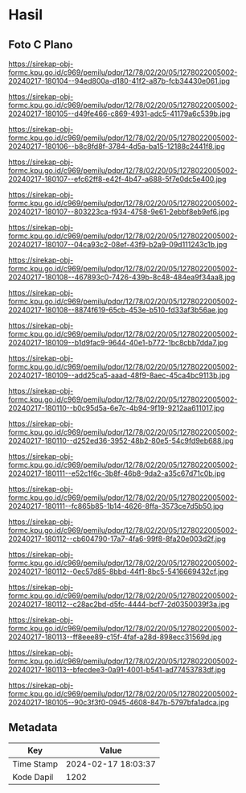 # Hasil

## Foto C Plano

https://sirekap-obj-formc.kpu.go.id/c969/pemilu/pdpr/12/78/02/20/05/1278022005002-20240217-180104--94ed800a-d180-41f2-a87b-fcb34430e061.jpg

https://sirekap-obj-formc.kpu.go.id/c969/pemilu/pdpr/12/78/02/20/05/1278022005002-20240217-180105--d49fe466-c869-4931-adc5-41179a6c539b.jpg

https://sirekap-obj-formc.kpu.go.id/c969/pemilu/pdpr/12/78/02/20/05/1278022005002-20240217-180106--b8c8fd8f-3784-4d5a-ba15-12188c2441f8.jpg

https://sirekap-obj-formc.kpu.go.id/c969/pemilu/pdpr/12/78/02/20/05/1278022005002-20240217-180107--efc62ff8-e42f-4b47-a688-5f7e0dc5e400.jpg

https://sirekap-obj-formc.kpu.go.id/c969/pemilu/pdpr/12/78/02/20/05/1278022005002-20240217-180107--803223ca-f934-4758-9e61-2ebbf8eb9ef6.jpg

https://sirekap-obj-formc.kpu.go.id/c969/pemilu/pdpr/12/78/02/20/05/1278022005002-20240217-180107--04ca93c2-08ef-43f9-b2a9-09d111243c1b.jpg

https://sirekap-obj-formc.kpu.go.id/c969/pemilu/pdpr/12/78/02/20/05/1278022005002-20240217-180108--467893c0-7426-439b-8c48-484ea9f34aa8.jpg

https://sirekap-obj-formc.kpu.go.id/c969/pemilu/pdpr/12/78/02/20/05/1278022005002-20240217-180108--8874f619-65cb-453e-b510-fd33af3b56ae.jpg

https://sirekap-obj-formc.kpu.go.id/c969/pemilu/pdpr/12/78/02/20/05/1278022005002-20240217-180109--b1d9fac9-9644-40e1-b772-1bc8cbb7dda7.jpg

https://sirekap-obj-formc.kpu.go.id/c969/pemilu/pdpr/12/78/02/20/05/1278022005002-20240217-180109--add25ca5-aaad-48f9-8aec-45ca4bc9113b.jpg

https://sirekap-obj-formc.kpu.go.id/c969/pemilu/pdpr/12/78/02/20/05/1278022005002-20240217-180110--b0c95d5a-6e7c-4b94-9f19-9212aa611017.jpg

https://sirekap-obj-formc.kpu.go.id/c969/pemilu/pdpr/12/78/02/20/05/1278022005002-20240217-180110--d252ed36-3952-48b2-80e5-54c9fd9eb688.jpg

https://sirekap-obj-formc.kpu.go.id/c969/pemilu/pdpr/12/78/02/20/05/1278022005002-20240217-180111--e52c1f6c-3b8f-46b8-9da2-a35c67d71c0b.jpg

https://sirekap-obj-formc.kpu.go.id/c969/pemilu/pdpr/12/78/02/20/05/1278022005002-20240217-180111--fc865b85-1b14-4626-8ffa-3573ce7d5b50.jpg

https://sirekap-obj-formc.kpu.go.id/c969/pemilu/pdpr/12/78/02/20/05/1278022005002-20240217-180112--cb604790-17a7-4fa6-99f8-8fa20e003d2f.jpg

https://sirekap-obj-formc.kpu.go.id/c969/pemilu/pdpr/12/78/02/20/05/1278022005002-20240217-180112--0ec57d85-8bbd-44f1-8bc5-5416669432cf.jpg

https://sirekap-obj-formc.kpu.go.id/c969/pemilu/pdpr/12/78/02/20/05/1278022005002-20240217-180112--c28ac2bd-d5fc-4444-bcf7-2d0350039f3a.jpg

https://sirekap-obj-formc.kpu.go.id/c969/pemilu/pdpr/12/78/02/20/05/1278022005002-20240217-180113--ff8eee89-c15f-4faf-a28d-898ecc31569d.jpg

https://sirekap-obj-formc.kpu.go.id/c969/pemilu/pdpr/12/78/02/20/05/1278022005002-20240217-180113--bfecdee3-0a91-4001-b541-ad77453783df.jpg

https://sirekap-obj-formc.kpu.go.id/c969/pemilu/pdpr/12/78/02/20/05/1278022005002-20240217-180105--90c3f3f0-0945-4608-847b-5797bfa1adca.jpg


## Metadata

| Key        | Value               |
| ---------- | ------------------- |
| Time Stamp | 2024-02-17 18:03:37 |
| Kode Dapil | 1202                |



